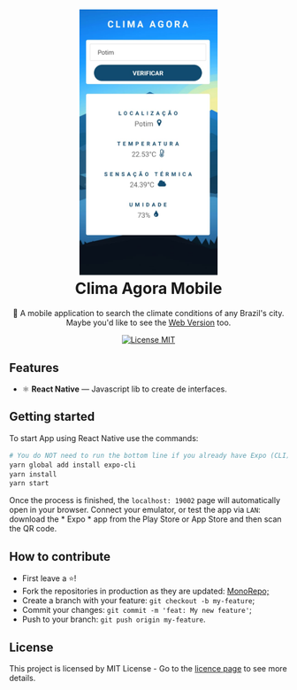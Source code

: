 <h1 align="center">
  <img src="./github_files/climaagora.png" alt="To Do List" width="250">
<br>
Clima Agora Mobile
</h1>

<p align="center"> 🚀 A mobile application to search the climate conditions of any Brazil's city. Maybe you'd like to see the <a href="https://github.com/guilhermeorcezi/ClimaAgora">Web Version</a> too.</p>
<p align="center">
  <a href="https://opensource.org/licenses/MIT">
    <img src="https://img.shields.io/badge/License-MIT-blue.svg" alt="License MIT">
  </a>
</p>

## Features

- ⚛️ **React Native** — Javascript lib to create de interfaces.

## Getting started

To start App using React Native use the commands:
```bash
# You do NOT need to run the bottom line if you already have Expo (CLI) installed
yarn global add install expo-cli
yarn install
yarn start
```
Once the process is finished, the `localhost: 19002` page will automatically open in your browser. Connect your emulator, or test the app via `LAN`: download the * Expo * app from the Play Store or App Store and then scan the QR code.

## How to contribute
- First leave a ⭐!
- Fork the repositories in production as they are updated: <a href="https://github.com/guilhermeorcezi/todolist"> MonoRepo;</a>
- Create a branch with your feature: `git checkout -b my-feature`;
- Commit your changes: `git commit -m 'feat: My new feature'`;
- Push to your branch: `git push origin my-feature`.

## License

This project is licensed by MIT License - Go to the [licence page](https://opensource.org/licenses/MIT) to see more details.

